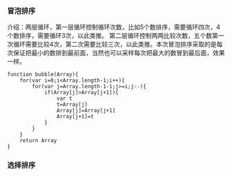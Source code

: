 ### 冒泡排序
介绍：两层循环，第一层循环控制循环次数，比如5个数排序，需要循环四次，4个数排序，需要循环3次，以此类推。
第二层循环控制两两比较次数，五个数第一次循环需要比较4次，第二次需要比较三次，以此类推。本次冒泡排序采取的是每次保证把最小的数排到最前面，当然也可以采样每次把最大的数冒到最后面，效果一样。
```
function bubble(Array){
	for(var i=0;i<Array.length-1;i++){
		for(var j=Array.length-1-1;j>=i;j--){
			if(Array[j]>Array[j+1]){
				var t
				t=Array[j]
				Array[j]=Array[j+1]
				Array[j+1]=t
			}
		}
	}
	return Array
}
```
### 选择排序
